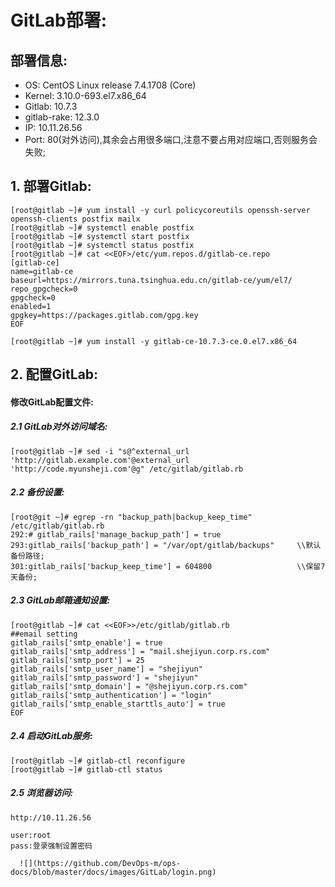 # GitLab部署:


## 部署信息:
- OS:          CentOS Linux release 7.4.1708 (Core)
- Kernel:      3.10.0-693.el7.x86_64
- Gitlab:      10.7.3
- gitlab-rake: 12.3.0
- IP:          10.11.26.56
- Port:        80(对外访问),其余会占用很多端口,注意不要占用对应端口,否则服务会失败;


## 1. 部署Gitlab:
```
[root@gitlab ~]# yum install -y curl policycoreutils openssh-server openssh-clients postfix mailx
[root@gitlab ~]# systemctl enable postfix
[root@gitlab ~]# systemctl start postfix
[root@gitlab ~]# systemctl status postfix
[root@gitlab ~]# cat <<EOF>/etc/yum.repos.d/gitlab-ce.repo
[gitlab-ce]
name=gitlab-ce
baseurl=https://mirrors.tuna.tsinghua.edu.cn/gitlab-ce/yum/el7/
repo_gpgcheck=0
gpgcheck=0
enabled=1
gpgkey=https://packages.gitlab.com/gpg.key
EOF

[root@gitlab ~]# yum install -y gitlab-ce-10.7.3-ce.0.el7.x86_64
```

## 2. 配置GitLab:
#### 修改GitLab配置文件:

##### 2.1 GitLab对外访问域名:
```
[root@gitlab ~]# sed -i "s@^external_url 'http://gitlab.example.com'@external_url 'http://code.myunsheji.com'@g" /etc/gitlab/gitlab.rb
```

##### 2.2 备份设置:
```
[root@git ~]# egrep -rn "backup_path|backup_keep_time" /etc/gitlab/gitlab.rb
292:# gitlab_rails['manage_backup_path'] = true
293:gitlab_rails['backup_path'] = "/var/opt/gitlab/backups"		\\默认备份路径;
301:gitlab_rails['backup_keep_time'] = 604800					\\保留7天备份;
```

##### 2.3 GitLab邮箱通知设置:
```
[root@gitlab ~]# cat <<EOF>>/etc/gitlab/gitlab.rb
##email setting
gitlab_rails['smtp_enable'] = true
gitlab_rails['smtp_address'] = "mail.shejiyun.corp.rs.com"
gitlab_rails['smtp_port'] = 25
gitlab_rails['smtp_user_name'] = "shejiyun"
gitlab_rails['smtp_password'] = "shejiyun"
gitlab_rails['smtp_domain'] = "@shejiyun.corp.rs.com"
gitlab_rails['smtp_authentication'] = "login"
gitlab_rails['smtp_enable_starttls_auto'] = true
EOF
```

##### 2.4 启动GitLab服务:
```
[root@gitlab ~]# gitlab-ctl reconfigure
[root@gitlab ~]# gitlab-ctl status
```

##### 2.5 浏览器访问:
```
http://10.11.26.56

user:root
pass:登录强制设置密码

  ![](https://github.com/DevOps-m/ops-docs/blob/master/docs/images/GitLab/login.png)

```
